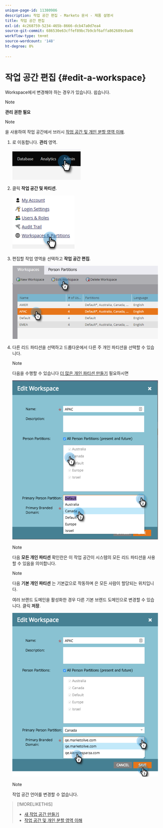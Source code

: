 ```yaml
---
unique-page-id: 11380986
description: 작업 공간 편집 - Marketo 문서 - 제품 설명서
title: 작업 공간 편집
exl-id: 4c268759-5234-465b-8666-dcb47a0d7ea4
source-git-commit: 686530e63cffef89bc7b9cbf6affa862689c0a46
workflow-type: tm+mt
source-wordcount: '148'
ht-degree: 0%

---
```


# 작업 공간 편집 {#edit-a-workspace}

Workspace에서 변경해야 하는 경우가 있습니다. 쉽습니다.

>[!NOTE]
>
>**관리 권한 필요**

>[!NOTE]
>
>을 사용하여 작업 공간에서 브러시 [작업 공간 및 개인 분할 영역 이해](/help/marketo/product-docs/administration/workspaces-and-person-partitions/understanding-workspaces-and-person-partitions.md).

1. 로 이동합니다. **관리** 영역.

   ![](assets/edit-a-workspace-1.png)

1. 클릭 **작업 공간 및 파티션**.

   ![](assets/edit-a-workspace-2.png)

1. 편집할 작업 영역을 선택하고 **작업 공간 편집**.

   ![](assets/edit-a-workspace-3.png)

1. 다른 리드 파티션을 선택하고 드롭다운에서 다른 주 개인 파티션을 선택할 수 있습니다.

   >[!NOTE]
   >
   >다음을 수행할 수 있습니다 [더 많은 개인 파티션 만들기](/help/marketo/product-docs/administration/workspaces-and-person-partitions/create-a-person-partition.md) 필요하시면

   ![](assets/edit-a-workspace-4.png)

   >[!NOTE]
   >
   >다음 **모든 개인 파티션** 확인란은 이 작업 공간이 시스템의 모든 리드 파티션을 사용할 수 있음을 의미합니다.

   >[!NOTE]
   >
   >다음 **기본 개인 파티션** 는 기본값으로 작동하며 은 모든 사람이 할당되는 위치입니다.

   여러 브랜드 도메인을 활성화한 경우 다른 기본 브랜드 도메인으로 변경할 수 있습니다. 클릭 **저장**.

   ![](assets/edit-a-workspace-5.png)

   >[!NOTE]
   >
   >작업 공간 언어를 변경할 수 없습니다.

>[!MORELIKETHIS]
>
>* [새 작업 공간 만들기](/help/marketo/product-docs/administration/workspaces-and-person-partitions/create-a-new-workspace.md)
>* [작업 공간 및 개인 분할 영역 이해](/help/marketo/product-docs/administration/workspaces-and-person-partitions/understanding-workspaces-and-person-partitions.md)

